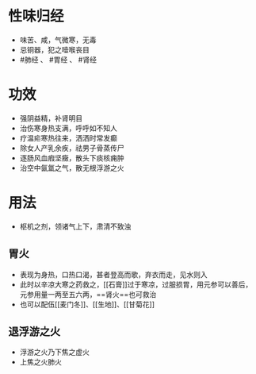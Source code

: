 # 性味归经
- 味苦、咸，气微寒，无毒
- 忌铜器，犯之噎喉丧目
- #肺经 、 #胃经 、 #肾经 
# 功效
- 强阴益精，补肾明目
- 治伤寒身热支满，呼呼如不知人
- 疗温疟寒热往来，洒洒时常发癫
- 除女人产乳余疾，祛男子骨蒸传尸
- 逐肠风血瘕坚癥，散头下痰核痈肿
- 治空中氤氲之气，散无根浮游之火
# 用法
- 枢机之剂，领诸气上下，肃清不致浊
## 胃火
- 表现为身热，口热口渴，甚者登高而歌，弃衣而走，见水则入
- 此时以辛凉大寒之药救之，[[石膏]]过于寒凉，过服损胃，用元参可以善后，元参用量一两至五六两，==肾火==也可救治
- 也可以配伍[[麦门冬]]、[[生地]]、[[甘菊花]]
## 退浮游之火
- 浮游之火乃下焦之虚火
- 上焦之火肺火 